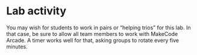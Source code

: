 # Lab activity

You may wish for students to work in pairs or “helping trios” for this lab. In that case, be sure to allow all team members to work with MakeCode Arcade. A timer works well for that, asking groups to rotate every five minutes.
